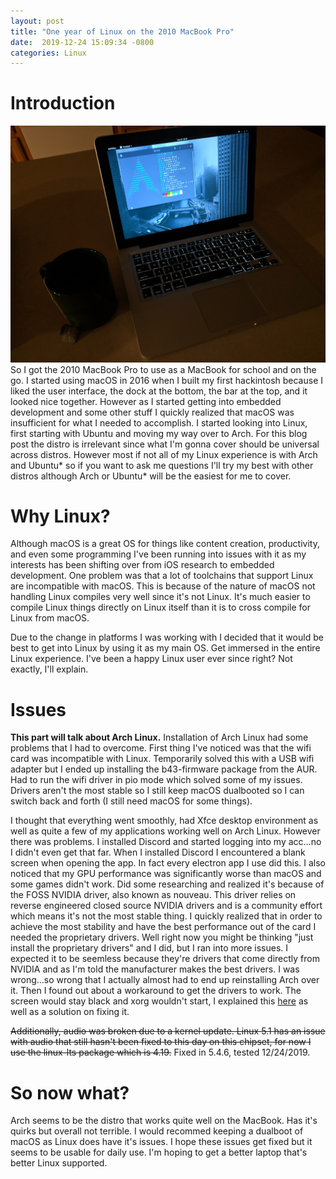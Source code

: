 ```yaml
---
layout:	post
title: "One year of Linux on the 2010 MacBook Pro"
date:  2019-12-24 15:09:34 -0800
categories: Linux
---
```

# **Introduction**
![MBP running Arch](/assets/linux-on-mbp/IMG_20191223_184702.jpg)
So I got the 2010 MacBook Pro to use as a MacBook for school and on the go. I started using macOS in 2016 when I built my first hackintosh because I liked the user interface, the dock at the bottom, the bar at the top, and it looked nice together. However as I started getting into embedded development and some other stuff I quickly realized that macOS was insufficient for what I needed to accomplish. I started looking into Linux, first starting with Ubuntu and moving my way over to Arch. For this blog post the distro is irrelevant since what I'm gonna cover should be universal across distros. However most if not all of my Linux experience is with Arch and Ubuntu* so if you want to ask me questions I'll try my best with other distros although Arch or Ubuntu* will be the easiest for me to cover.

# **Why Linux?**
Although macOS is a great OS for things like content creation, productivity, and even some programming I've been running into issues with it as my interests has been shifting over from iOS research to embedded development. One problem was that a lot of toolchains that support Linux are incompatible with macOS. This is because of the nature of macOS not handling Linux compiles very well since it's not Linux. It's much easier to compile Linux things directly on Linux itself than it is to cross compile for Linux from macOS.

Due to the change in platforms I was working with I decided that it would be best to get into Linux by using it as my main OS. Get immersed in the entire Linux experience. I've been a happy Linux user ever since right? Not exactly, I'll explain. 

# **Issues**
**This part will talk about Arch Linux.**
Installation of Arch Linux had some problems that I had to overcome. First thing I've noticed was that the wifi card was incompatible with Linux. Temporarily solved this with a USB wifi adapter but I ended up installing the b43-firmware package from the AUR. Had to run the wifi driver in pio mode which solved some of my issues. Drivers aren't the most stable so I still keep macOS dualbooted so I can switch back and forth (I still need macOS for some things).

I thought that everything went smoothly, had Xfce desktop environment as well as quite a few of my applications working well on Arch Linux. However there was problems. I installed Discord and started logging into my acc...no I didn't even get that far. When I installed Discord I encountered a blank screen when opening the app. In fact every electron app I use did this. I also noticed that my GPU performance was significantly worse than macOS and some games didn't work. Did some researching and realized it's because of the FOSS NVIDIA driver, also known as nouveau. This driver relies on reverse engineered closed source NVIDIA drivers and is a community effort which means it's not the most stable thing. I quickly realized that in order to achieve the most stability and have the best performance out of the card I needed the proprietary drivers. Well right now you might be thinking "just install the proprietary drivers" and I did, but I ran into more issues. I expected it to be seemless because they're drivers that come directly from NVIDIA and as I'm told the manufacturer makes the best drivers. I was wrong...so wrong that I actually almost had to end up reinstalling Arch over it. Then I found out about a workaround to get the drivers to work. The screen would stay black and xorg wouldn't start, I explained this [here](https://devfusediboot.github.io/misc/tech/stuff/2019/12/01/how-i-triplebooted-my-macbook-pro.html) as well as a solution on fixing it.

~~Additionally, audio was broken due to a kernel update. Linux 5.1 has an issue with audio that still hasn't been fixed to this day on this chipset, for now I use the linux-lts package which is 4.19.~~ Fixed in 5.4.6, tested 12/24/2019.

# **So now what?**
Arch seems to be the distro that works quite well on the MacBook. Has it's quirks but overall not terrible. I would recommed keeping a dualboot of macOS as Linux does have it's issues. I hope these issues get fixed but it seems to be usable for daily use. I'm hoping to get a better laptop that's better Linux supported.
